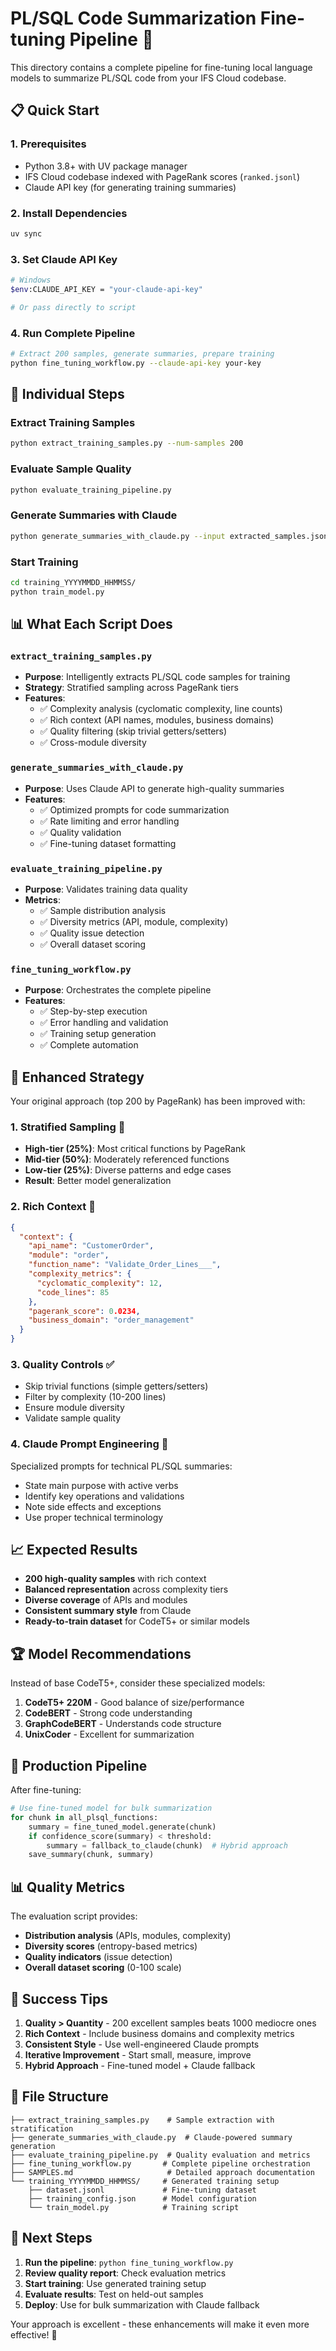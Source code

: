 # PL/SQL Code Summarization Fine-tuning Pipeline 🚀

This directory contains a complete pipeline for fine-tuning local language models to summarize PL/SQL code from your IFS Cloud codebase.

## 📋 Quick Start

### 1. Prerequisites

- Python 3.8+ with UV package manager
- IFS Cloud codebase indexed with PageRank scores (`ranked.jsonl`)
- Claude API key (for generating training summaries)

### 2. Install Dependencies

```bash
uv sync
```

### 3. Set Claude API Key

```bash
# Windows
$env:CLAUDE_API_KEY = "your-claude-api-key"

# Or pass directly to script
```

### 4. Run Complete Pipeline

```bash
# Extract 200 samples, generate summaries, prepare training
python fine_tuning_workflow.py --claude-api-key your-key
```

## 🔧 Individual Steps

### Extract Training Samples

```bash
python extract_training_samples.py --num-samples 200
```

### Evaluate Sample Quality

```bash
python evaluate_training_pipeline.py
```

### Generate Summaries with Claude

```bash
python generate_summaries_with_claude.py --input extracted_samples.jsonl
```

### Start Training

```bash
cd training_YYYYMMDD_HHMMSS/
python train_model.py
```

## 📊 What Each Script Does

### `extract_training_samples.py`

- **Purpose**: Intelligently extracts PL/SQL code samples for training
- **Strategy**: Stratified sampling across PageRank tiers
- **Features**:
  - ✅ Complexity analysis (cyclomatic complexity, line counts)
  - ✅ Rich context (API names, modules, business domains)
  - ✅ Quality filtering (skip trivial getters/setters)
  - ✅ Cross-module diversity

### `generate_summaries_with_claude.py`

- **Purpose**: Uses Claude API to generate high-quality summaries
- **Features**:
  - ✅ Optimized prompts for code summarization
  - ✅ Rate limiting and error handling
  - ✅ Quality validation
  - ✅ Fine-tuning dataset formatting

### `evaluate_training_pipeline.py`

- **Purpose**: Validates training data quality
- **Metrics**:
  - ✅ Sample distribution analysis
  - ✅ Diversity metrics (API, module, complexity)
  - ✅ Quality issue detection
  - ✅ Overall dataset scoring

### `fine_tuning_workflow.py`

- **Purpose**: Orchestrates the complete pipeline
- **Features**:
  - ✅ Step-by-step execution
  - ✅ Error handling and validation
  - ✅ Training setup generation
  - ✅ Complete automation

## 🎯 Enhanced Strategy

Your original approach (top 200 by PageRank) has been improved with:

### 1. **Stratified Sampling** 🎪

- **High-tier (25%)**: Most critical functions by PageRank
- **Mid-tier (50%)**: Moderately referenced functions
- **Low-tier (25%)**: Diverse patterns and edge cases
- **Result**: Better model generalization

### 2. **Rich Context** 🧠

```json
{
  "context": {
    "api_name": "CustomerOrder",
    "module": "order",
    "function_name": "Validate_Order_Lines___",
    "complexity_metrics": {
      "cyclomatic_complexity": 12,
      "code_lines": 85
    },
    "pagerank_score": 0.0234,
    "business_domain": "order_management"
  }
}
```

### 3. **Quality Controls** ✅

- Skip trivial functions (simple getters/setters)
- Filter by complexity (10-200 lines)
- Ensure module diversity
- Validate sample quality

### 4. **Claude Prompt Engineering** 📝

Specialized prompts for technical PL/SQL summaries:

- State main purpose with active verbs
- Identify key operations and validations
- Note side effects and exceptions
- Use proper technical terminology

## 📈 Expected Results

- **200 high-quality samples** with rich context
- **Balanced representation** across complexity tiers
- **Diverse coverage** of APIs and modules
- **Consistent summary style** from Claude
- **Ready-to-train dataset** for CodeT5+ or similar models

## 🏆 Model Recommendations

Instead of base CodeT5+, consider these specialized models:

1. **CodeT5+ 220M** - Good balance of size/performance
2. **CodeBERT** - Strong code understanding
3. **GraphCodeBERT** - Understands code structure
4. **UnixCoder** - Excellent for summarization

## 🔄 Production Pipeline

After fine-tuning:

```python
# Use fine-tuned model for bulk summarization
for chunk in all_plsql_functions:
    summary = fine_tuned_model.generate(chunk)
    if confidence_score(summary) < threshold:
        summary = fallback_to_claude(chunk)  # Hybrid approach
    save_summary(chunk, summary)
```

## 📊 Quality Metrics

The evaluation script provides:

- **Distribution analysis** (APIs, modules, complexity)
- **Diversity scores** (entropy-based metrics)
- **Quality indicators** (issue detection)
- **Overall dataset scoring** (0-100 scale)

## 🎯 Success Tips

1. **Quality > Quantity** - 200 excellent samples beats 1000 mediocre ones
2. **Rich Context** - Include business domains and complexity metrics
3. **Consistent Style** - Use well-engineered Claude prompts
4. **Iterative Improvement** - Start small, measure, improve
5. **Hybrid Approach** - Fine-tuned model + Claude fallback

## 📁 File Structure

```
├── extract_training_samples.py    # Sample extraction with stratification
├── generate_summaries_with_claude.py  # Claude-powered summary generation
├── evaluate_training_pipeline.py  # Quality evaluation and metrics
├── fine_tuning_workflow.py       # Complete pipeline orchestration
├── SAMPLES.md                     # Detailed approach documentation
└── training_YYYYMMDD_HHMMSS/     # Generated training setup
    ├── dataset.jsonl             # Fine-tuning dataset
    ├── training_config.json      # Model configuration
    └── train_model.py            # Training script
```

## 🚀 Next Steps

1. **Run the pipeline**: `python fine_tuning_workflow.py`
2. **Review quality report**: Check evaluation metrics
3. **Start training**: Use generated training setup
4. **Evaluate results**: Test on held-out samples
5. **Deploy**: Use for bulk summarization with Claude fallback

Your approach is excellent - these enhancements will make it even more effective! 🎯
